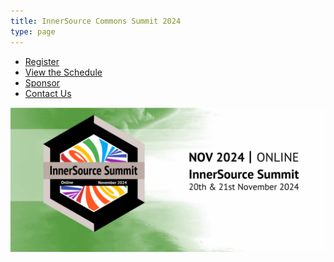 ```yaml
---
title: InnerSource Commons Summit 2024
type: page
---
```

<nav class="navbar navbar-expand-lg navbar-light bg-transparent mb-0">
    <div class="collapse navbar-collapse text-center mb-0" id="navigation">
        <ul class="navbar navbar-nav mx-auto mb-0">
            <li class="nav-item">
                <a class="nav-link" href="https://www.eventbrite.com/e/innersource-summit-2024-tickets-943448669367">Register</a>
            </li>
            <li class="nav-item">
                <a class="nav-link" href="#">View the Schedule</a>
            </li>
            <li class="nav-item">
                <a class="nav-link" href="#">Sponsor</a>
            </li>
            <li class="nav-item">
                <a class="nav-link" href="https://innersourcecommons.org/about/contact/">Contact Us</a>
            </li>
        </ul>
    </div>
</nav>
<img src="/images/events/summit-2024.png"></img>